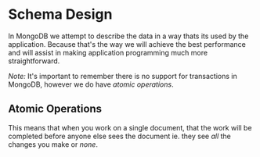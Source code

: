 # Schema Design

In MongoDB we attempt to describe the data in a way thats its used by the application. Because that's the way we will achieve the best performance and will assist in making application programming much more straightforward.

*Note:* It's important to remember there is no support for transactions in MongoDB, however we do have _atomic operations_.

## Atomic Operations
This means that when you work on a single document, that the work will be completed before anyone else sees the document ie. they see *all* the changes you make or *none*.